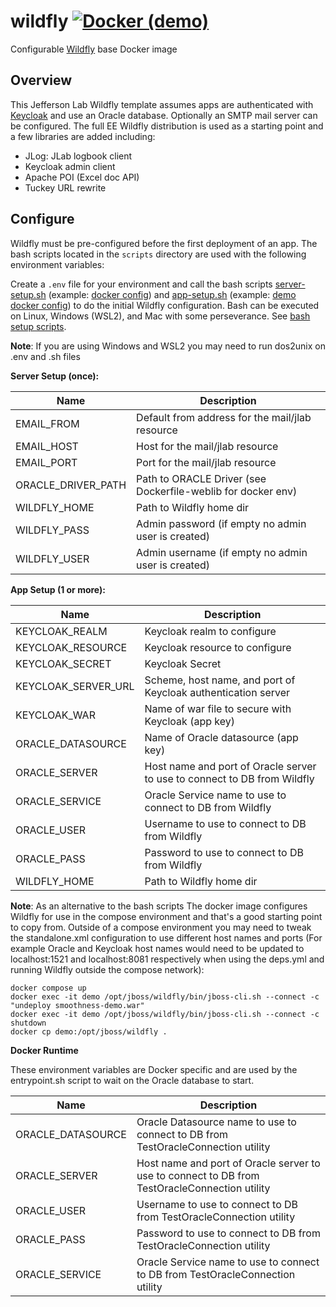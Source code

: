 # wildfly [![Docker (demo)](https://img.shields.io/docker/v/jeffersonlab/wildfly?sort=semver&label=DockerHub)](https://hub.docker.com/r/jeffersonlab/wildfly)
Configurable [Wildfly](https://www.wildfly.org/) base Docker image 

## Overview
This Jefferson Lab Wildfly template assumes apps are authenticated with [Keycloak](https://www.keycloak.org/) and use an Oracle database.  Optionally an SMTP mail server can be configured.   The full EE Wildfly distribution is used as a starting point and a few libraries are added including:

 - JLog: JLab logbook client
 - Keycloak admin client
 - Apache POI (Excel doc API)
 - Tuckey URL rewrite

## Configure
Wildfly must be pre-configured before the first deployment of an app.  The bash scripts located in the `scripts` directory are used with the following environment variables:

Create a `.env` file for your environment and call the bash scripts [server-setup.sh](https://github.com/JeffersonLab/wildfly/blob/main/scripts/server-setup.sh) (example: [docker config](https://github.com/JeffersonLab/wildfly/blob/main/config/docker-server.env)) and [app-setup.sh](https://github.com/JeffersonLab/wildfly/blob/main/scripts/app-setup.sh) (example: [demo docker config](https://github.com/JeffersonLab/smoothness/blob/main/docker/demo/smoothness-demo-setup.env)) to do the initial Wildfly configuration.   Bash can be executed on Linux, Windows (WSL2), and Mac with some perseverance.  See [bash setup scripts](https://github.com/JeffersonLab/wildfly/tree/main/scripts).

**Note**: If you are using Windows and WSL2 you may need to run dos2unix on .env and .sh files

<b>Server Setup (once):</b>

| Name                | Description                                                  |
|---------------------|--------------------------------------------------------------|
| EMAIL_FROM          | Default from address for the mail/jlab resource              |
| EMAIL_HOST          | Host for the mail/jlab resource                              |
| EMAIL_PORT          | Port for the mail/jlab resource                              |
| ORACLE_DRIVER_PATH  | Path to ORACLE Driver (see Dockerfile-weblib for docker env) |
| WILDFLY_HOME        | Path to Wildfly home dir                                     | 
| WILDFLY_PASS        | Admin password (if empty no admin user is created)           |
| WILDFLY_USER        | Admin username (if empty no admin user is created)           |


<b>App Setup (1 or more):</b>

| Name                | Description                                                              |
|---------------------|--------------------------------------------------------------------------|
| KEYCLOAK_REALM      | Keycloak realm to configure                                              |
| KEYCLOAK_RESOURCE   | Keycloak resource to configure                                           |
| KEYCLOAK_SECRET     | Keycloak Secret                                                          |
| KEYCLOAK_SERVER_URL | Scheme, host name, and port of Keycloak authentication server            |
| KEYCLOAK_WAR        | Name of war file to secure with Keycloak (app key)                       |
| ORACLE_DATASOURCE   | Name of Oracle datasource (app key)                                      |
| ORACLE_SERVER       | Host name and port of Oracle server to use to connect to DB from Wildfly |
| ORACLE_SERVICE      | Oracle Service name to use to connect to DB from Wildfly                 |
| ORACLE_USER         | Username to use to connect to DB from Wildfly                            |
| ORACLE_PASS         | Password to use to connect to DB from Wildfly                            |
| WILDFLY_HOME        | Path to Wildfly home dir                                                 | 

**Note**: As an alternative to the bash scripts The docker image configures Wildfly for use in the compose environment and that's a good starting point to copy from.  Outside of a compose environment you may need to tweak the standalone.xml configuration to use different host names and ports (For example Oracle and Keycloak host names would need to be updated to localhost:1521 and localhost:8081 respectively when using the deps.yml and running Wildfly outside the compose network):

```
docker compose up
docker exec -it demo /opt/jboss/wildfly/bin/jboss-cli.sh --connect -c "undeploy smoothness-demo.war"
docker exec -it demo /opt/jboss/wildfly/bin/jboss-cli.sh --connect -c shutdown
docker cp demo:/opt/jboss/wildfly .
```
<b>Docker Runtime</b>

These environment variables are Docker specific and are used by the entrypoint.sh script to wait on the Oracle database to start.

| Name                | Description                                                                                     |
|---------------------|-------------------------------------------------------------------------------------------------|
| ORACLE_DATASOURCE   | Oracle Datasource name to use to connect to DB from TestOracleConnection utility                |
| ORACLE_SERVER       | Host name and port of Oracle server to use to connect to DB from TestOracleConnection utility   |
| ORACLE_USER         | Username to use to connect to DB from TestOracleConnection utility                              |
| ORACLE_PASS         | Password to use to connect to DB from TestOracleConnection utility                              |
| ORACLE_SERVICE      | Oracle Service name to use to connect to DB from TestOracleConnection utility                   |           

